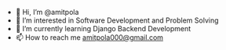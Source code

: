 - 👋 Hi, I’m @amitpola
- 👀 I’m interested in Software Development and Problem Solving
- 🌱 I’m currently learning Django Backend Development
- 📫 How to reach me amitpola000@gmail.com

<!---
amitpola/amitpola is a ✨ special ✨ repository because its `README.md` (this file) appears on your GitHub profile.
You can click the Preview link to take a look at your changes.
--->
